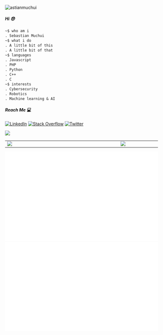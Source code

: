 <p align="left"> <img src="https://komarev.com/ghpvc/?username=astianmuchui&label=Profile%20views&color=2fa4e7&style=flat" alt="astianmuchui" /> </p>

##### Hi 😎

```shell 
~$ who am i
. Sebastian Muchui
~$ what i do
. A little bit of this 
. A little bit of that
~$ languages
. Javascript
. PHP
. Python
. C++
. C 
~$ interests
. Cybersecurity
. Robotics
. Machine learning & AI
```

##### Reach Me 💻 

[![LinkedIn](https://img.shields.io/badge/LinkedIn-%230077B5.svg?logo=linkedin&logoColor=white)](https://www.linkedin.com/in/astianmuchui/) [![Stack Overflow](https://img.shields.io/badge/-Stackoverflow-FE7A16?logo=stack-overflow&logoColor=white)](https://stackoverflow.com/users/14483975/seb-astian) [![Twitter](https://img.shields.io/badge/Twitter-%231DA1F2.svg?logo=Twitter&logoColor=white)](https://twitter.com/astianmuchui) 

  

   
[![](https://activity-graph.herokuapp.com/graph?username=astianmuchui&theme=react-dark&bg=000&line=2fa4e7&point=none)](https://github.com/astianmuchui/github-readme-activity-graph)


  
   
  
 <table>
  <tr>
      
  </tr>  <td><img width="360px" align="left" src="https://github-readme-stats.vercel.app/api?username=astianmuchui&show_icons=true&hide_border=true&count_private=true&theme=tokyonight"/></td>
    <td><img width="380px" align="right" src="https://github-readme-streak-stats.herokuapp.com/?user=astianmuchui&show_icons=true&count_private=true&hide_border=true&locale=en&layout=compact&theme=tokyonight"/></td>
   
</table>
  


 ![](https://raw.githubusercontent.com/astianmuchui/github-statistics/master/generated/overview.svg#gh-dark-mode-only)
 ![](https://raw.githubusercontent.com/astianmuchui/github-statistics/master/generated/languages.svg#gh-dark-mode-only)
 




